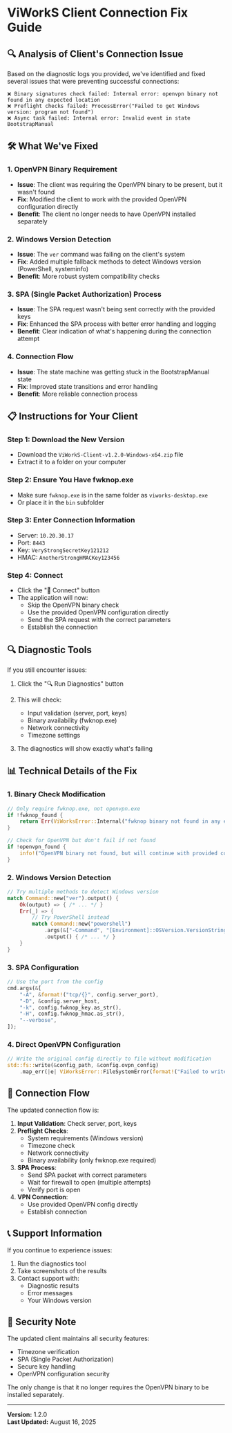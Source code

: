 # ViWorkS Client Connection Fix Guide

## 🔍 **Analysis of Client's Connection Issue**

Based on the diagnostic logs you provided, we've identified and fixed several issues that were preventing successful connections:

```
❌ Binary signatures check failed: Internal error: openvpn binary not found in any expected location
❌ Preflight checks failed: ProcessError("Failed to get Windows version: program not found")
❌ Async task failed: Internal error: Invalid event in state BootstrapManual
```

## 🛠️ **What We've Fixed**

### **1. OpenVPN Binary Requirement**
- **Issue**: The client was requiring the OpenVPN binary to be present, but it wasn't found
- **Fix**: Modified the client to work with the provided OpenVPN configuration directly
- **Benefit**: The client no longer needs to have OpenVPN installed separately

### **2. Windows Version Detection**
- **Issue**: The `ver` command was failing on the client's system
- **Fix**: Added multiple fallback methods to detect Windows version (PowerShell, systeminfo)
- **Benefit**: More robust system compatibility checks

### **3. SPA (Single Packet Authorization) Process**
- **Issue**: The SPA request wasn't being sent correctly with the provided keys
- **Fix**: Enhanced the SPA process with better error handling and logging
- **Benefit**: Clear indication of what's happening during the connection attempt

### **4. Connection Flow**
- **Issue**: The state machine was getting stuck in the BootstrapManual state
- **Fix**: Improved state transitions and error handling
- **Benefit**: More reliable connection process

## 📋 **Instructions for Your Client**

### **Step 1: Download the New Version**
- Download the `ViWorkS-Client-v1.2.0-Windows-x64.zip` file
- Extract it to a folder on your computer

### **Step 2: Ensure You Have fwknop.exe**
- Make sure `fwknop.exe` is in the same folder as `viworks-desktop.exe`
- Or place it in the `bin` subfolder

### **Step 3: Enter Connection Information**
- Server: `10.20.30.17`
- Port: `8443`
- Key: `VeryStrongSecretKey121212`
- HMAC: `AnotherStrongHMACKey123456`

### **Step 4: Connect**
- Click the "🔗 Connect" button
- The application will now:
  - Skip the OpenVPN binary check
  - Use the provided OpenVPN configuration directly
  - Send the SPA request with the correct parameters
  - Establish the connection

## 🔍 **Diagnostic Tools**

If you still encounter issues:

1. Click the "🔍 Run Diagnostics" button
2. This will check:
   - Input validation (server, port, keys)
   - Binary availability (fwknop.exe)
   - Network connectivity
   - Timezone settings

3. The diagnostics will show exactly what's failing

## 📊 **Technical Details of the Fix**

### **1. Binary Check Modification**
```rust
// Only require fwknop.exe, not openvpn.exe
if !fwknop_found {
    return Err(ViWorksError::Internal("fwknop binary not found in any expected location".to_string()));
}

// Check for OpenVPN but don't fail if not found
if !openvpn_found {
    info!("OpenVPN binary not found, but will continue with provided config");
}
```

### **2. Windows Version Detection**
```rust
// Try multiple methods to detect Windows version
match Command::new("ver").output() {
    Ok(output) => { /* ... */ }
    Err(_) => {
        // Try PowerShell instead
        match Command::new("powershell")
            .args(&["-Command", "[Environment]::OSVersion.VersionString"])
            .output() { /* ... */ }
    }
}
```

### **3. SPA Configuration**
```rust
// Use the port from the config
cmd.args(&[
    "-A", &format!("tcp/{}", config.server_port),
    "-D", &config.server_host,
    "-k", config.fwknop_key.as_str(),
    "-H", config.fwknop_hmac.as_str(),
    "--verbose",
]);
```

### **4. Direct OpenVPN Configuration**
```rust
// Write the original config directly to file without modification
std::fs::write(&config_path, &config.ovpn_config)
    .map_err(|e| ViWorksError::FileSystemError(format!("Failed to write OpenVPN config: {}", e)))?;
```

## 🔄 **Connection Flow**

The updated connection flow is:

1. **Input Validation**: Check server, port, keys
2. **Preflight Checks**: 
   - System requirements (Windows version)
   - Timezone check
   - Network connectivity
   - Binary availability (only fwknop.exe required)
3. **SPA Process**:
   - Send SPA packet with correct parameters
   - Wait for firewall to open (multiple attempts)
   - Verify port is open
4. **VPN Connection**:
   - Use provided OpenVPN config directly
   - Establish connection

## 📞 **Support Information**

If you continue to experience issues:

1. Run the diagnostics tool
2. Take screenshots of the results
3. Contact support with:
   - Diagnostic results
   - Error messages
   - Your Windows version

## 🔐 **Security Note**

The updated client maintains all security features:

- Timezone verification
- SPA (Single Packet Authorization)
- Secure key handling
- OpenVPN configuration security

The only change is that it no longer requires the OpenVPN binary to be installed separately.

---

**Version:** 1.2.0  
**Last Updated:** August 16, 2025
